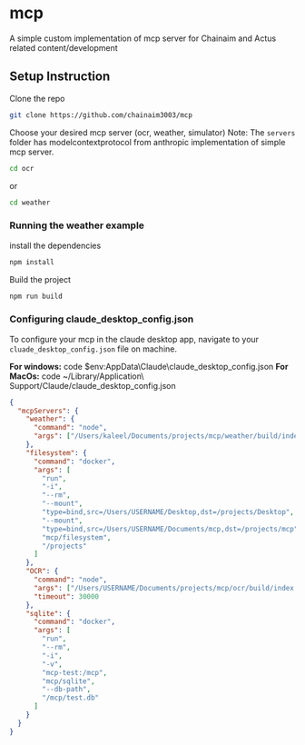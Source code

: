# mcp
A simple custom implementation of mcp server for Chainaim and Actus related content/development


## Setup Instruction
Clone the repo
```bash
git clone https://github.com/chainaim3003/mcp
```

Choose your desired mcp server (ocr, weather, simulator) 
Note: The `servers` folder has modelcontextprotocol from anthropic implementation of simple mcp server.

```bash
cd ocr
```
or 
```bash
cd weather
```

### Running the weather example

install the dependencies
```bash
npm install
```

Build the project
```bash
npm run build
```


### Configuring claude_desktop_config.json
To configure your mcp in the claude desktop app, navigate to your `cluade_desktop_config.json` file on machine.

**For windows:**  code $env:AppData\Claude\claude_desktop_config.json
**For MacOs:** code ~/Library/Application\ Support/Claude/claude_desktop_config.json

```json
{
  "mcpServers": {
    "weather": {
      "command": "node",
      "args": ["/Users/kaleel/Documents/projects/mcp/weather/build/index.js"]
    },
    "filesystem": {
      "command": "docker",
      "args": [
        "run",
        "-i",
        "--rm",
        "--mount",
        "type=bind,src=/Users/USERNAME/Desktop,dst=/projects/Desktop",
        "--mount",
        "type=bind,src=/Users/USERNAME/Documents/mcp,dst=/projects/mcp",
        "mcp/filesystem",
        "/projects"
      ]
    },
    "OCR": {
      "command": "node",
      "args": ["/Users/USERNAME/Documents/projects/mcp/ocr/build/index.js"],
      "timeout": 30000
    },
    "sqlite": {
      "command": "docker",
      "args": [
        "run",
        "--rm",
        "-i",
        "-v",
        "mcp-test:/mcp",
        "mcp/sqlite",
        "--db-path",
        "/mcp/test.db"
      ]
    }
  }
}
```


